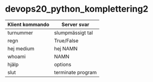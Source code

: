 # devops20_python_komplettering2

| Klient kommando | Server svar |
| --- | ----------- |
| turnummer | slumpmässigt tal |
| regn | True/False |
| hej medium | hej NAMN |
| whoami | NAMN |
| hjälp | options |
| slut | terminate program |
